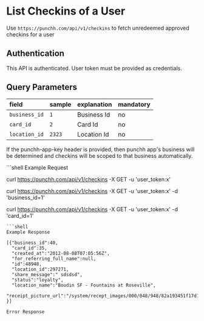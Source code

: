 # List Checkins of a User

<p>Use <code>https://punchh.com/api/v1/checkins</code> to fetch unredeemed approved checkins for a user</p>
<h2><a aria-hidden="true" href="#authentication" class="anchor" id="user-content-authentication"><span class="octicon octicon-link"></span></a>Authentication</h2>
<p>This API is authenticated. User token must be provided as credentials.</p>
<h2><a aria-hidden="true" href="#query-parameters" class="anchor" id="user-content-query-parameters"><span class="octicon octicon-link"></span></a>Query Parameters</h2>
<table>
  <thead>
    <tr>
    <th align="left"><strong>field</strong></th>
    <th align="left"><strong>sample</strong></th>
    <th align="left"><strong>explanation</strong></th>
    <th align="left"><strong>mandatory</strong></th>
    </tr>
  </thead>
  <tbody>
    <tr>
      <td align="left"><code>business_id</code></td>
      <td align="left"><code>1</code></td>
      <td align="left">Business Id</td>
      <td align="left">no</td>
    </tr>
    <tr>
      <td align="left"><code>card_id</code></td>
      <td align="left"><code>2</code></td>
      <td align="left">Card Id</td>
      <td align="left">no</td>
    </tr>
    <tr>
      <td align="left"><code>location_id</code></td>
      <td align="left"><code>2323</code></td>
      <td align="left">Location Id</td>
      <td align="left">no</td>
    </tr>
  </tbody>
</table>
<p>If the punchh-app-key header is provided, then punchh app's business will be determined and checkins will be scoped to that business automatically.</p>
```shell
Example Request

curl https://punchh.com/api/v1/checkins -X GET -u 'user_token:x'

curl https://punchh.com/api/v1/checkins -X GET -u 'user_token:x' -d 'business_id=1'

curl https://punchh.com/api/v1/checkins -X GET -u 'user_token:x' -d 'card_id=1'
```
```shell
Example Response

[{"business_id":40,
  "card_id":35,
  "created_at":"2012-08-08T07:05:56Z",
  "for_referring_full_name":null,
  "id":48948,
  "location_id":297271,
  "share_message":" sdsdsd",
  "status":"loyalty",
  "location_name":"Boudin SF - Fountains at Roseville",
  "receipt_picture_url":"/system/recept_images/000/048/948/82a193451f17d11ff5b4c247559f089bafe92ca6.png"
}]
```
```shell
Error Response
```